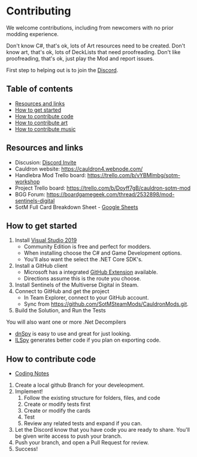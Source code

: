 ﻿# Contributing

We welcome contributions, including from newcomers with no prior modding experience.

Don't know C#, that's ok, lots of Art resources need to be created.
Don't know art, that's ok, lots of DeckLists that need proofreading.
Don't like proofreading, that's ok, just play the Mod and report issues.

First step to helping out is to join the [Discord](https://discord.gg/t6xupMv767).

## Table of contents

* [Resources and links](#resources-and-links)
* [How to get started](#how-to-get-started)
* [How to contribute code](#how-to-contribute-code)
* [How to contribute art](#how-to-contribute-art)
* [How to contribute music](#how-to-contribute-music)

## Resources and links

* Discusion: [Discord Invite](https://discord.gg/t6xupMv767)
* Cauldron website: https://cauldron4.webnode.com/
* Handlebra Mod Trello board: https://trello.com/b/vYBMImbg/sotm-workshop
* Project Trello board: https://trello.com/b/Doyff7gB/cauldron-sotm-mod
* BGG Forum: https://boardgamegeek.com/thread/2532898/mod-sentinels-digital 
* SotM Full Card Breakdown Sheet - [Google Sheets](https://docs.google.com/spreadsheets/d/1F-4drbJyXUWxFg_EzzBsrprzPciAtRdZZLyUStl3abI/edit?usp=sharing)

## How to get started

1. Install [Visual Studio 2019](https://visualstudio.microsoft.com/downloads/)
   * Community Edition is free and perfect for modders.
   * When installing choose the C# and Game Development options.
   * You'll also want the select the .NET Core SDK's.
1. Install a GitHub client
   * Microsoft has a integrated [GitHub Extension](https://visualstudio.github.com/) available.
   * Directions assume this is the route you choose.
1. Install Sentinels of the Multiverse Digital in Steam.
1. Connect to GitHub and get the project
   * In Team Explorer, connect to your GitHub account.
   * Sync from https://github.com/SotMSteamMods/CauldronMods.git.
1. Build the Solution, and Run the Tests

You will also want one or more .Net Decompilers
* [dnSpy](https://github.com/dnSpy/dnSpy/releases) is easy to use and great for just looking.
* [ILSpy](https://github.com/icsharpcode/ILSpy/releases) generates better code if you plan on exporting code.

## How to contribute code

* [Coding Notes](./CODE_WISDOM.md)

1. Create a local github Branch for your develeopment.
1. Implement!
   1. Follow the existing structure for folders, files, and code
   1. Create or modify tests first
   1. Create or modify the cards
   1. Test
   1. Review any related tests and expand if you can.
1. Let the Discord know that you have code you are ready to share. You'll be given write access to push your branch.
1. Push your branch, and open a Pull Request for review.
1. Success!

